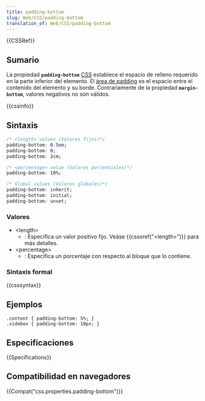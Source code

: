 ```yaml
---
title: padding-bottom
slug: Web/CSS/padding-bottom
translation_of: Web/CSS/padding-bottom
---
```


{{CSSRef}}

## Sumario

La propiedad **`padding-bottom`** [CSS](/en/CSS) establece el espacio de relleno requerido en la parte inferior del elemento. El [área de padding](/en/CSS/box_model#padding) es el espacio entre el contenido del elemento y su borde. Contrariamente de la propiedad **`margin-bottom`**, valores negativos no son válidos.

{{cssinfo}}

## Sintaxis

```css
/* <length> values (Valores fijos)*/
padding-bottom: 0.5em;
padding-bottom: 0;
padding-bottom: 2cm;

/* <percentage> value (Valores porcentuales)*/
padding-bottom: 10%;

/* Global values (Valores globales)*/
padding-bottom: inherit;
padding-bottom: initial;
padding-bottom: unset;
```

### Valores

- \<length>
  - : Especifica un valor positivo fijo. Veáse {{cssxref("&lt;length&gt;")}} para más detalles.
- \<percentage>
  - : Especifica un porcentaje con respecto al bloque que lo contiene.

### Sintaxis formal

{{csssyntax}}

## Ejemplos

```
.content { padding-bottom: 5%; }
.sidebox { padding-bottom: 10px; }
```

## Especificaciones

{{Specifications}}

## Compatibilidad en navegadores

{{Compat("css.properties.padding-bottom")}}
